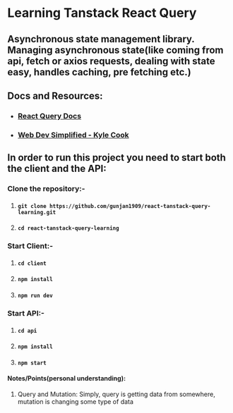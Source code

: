 # Learning Tanstack React Query

## Asynchronous state management library. Managing asynchronous state(like coming from api, fetch or axios requests, dealing with state easy, handles caching, pre fetching etc.)

## Docs and Resources:

- ### [React Query Docs](https://react-query.tanstack.com/)
- ### [Web Dev Simplified - Kyle Cook](https://youtu.be/r8Dg0KVnfMA)

## In order to run this project you need to start both the client and the API:

### Clone the repository:-

1. #### `git clone https://github.com/gunjan1909/react-tanstack-query-learning.git`
2. #### `cd react-tanstack-query-learning`

### Start Client:-

1. #### `cd client`
2. #### `npm install`
3. #### `npm run dev`

### Start API:-

1. #### `cd api`
2. #### `npm install`
3. #### `npm start`

#### Notes/Points(personal understanding):

1. Query and Mutation: Simply, query is getting data from somewhere, mutation is changing some type of data
